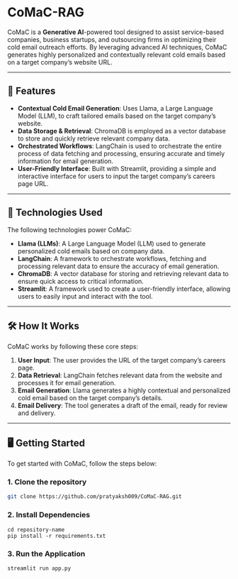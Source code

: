 # CoMaC-RAG

CoMaC is a **Generative AI**-powered tool designed to assist service-based companies, business startups, and outsourcing firms in optimizing their cold email outreach efforts. By leveraging advanced AI techniques, CoMaC generates highly personalized and contextually relevant cold emails based on a target company’s website URL.

---

## 🚀 **Features**

- **Contextual Cold Email Generation**: Uses Llama, a Large Language Model (LLM), to craft tailored emails based on the target company’s website.
- **Data Storage & Retrieval**: ChromaDB is employed as a vector database to store and quickly retrieve relevant company data.
- **Orchestrated Workflows**: LangChain is used to orchestrate the entire process of data fetching and processing, ensuring accurate and timely information for email generation.
- **User-Friendly Interface**: Built with Streamlit, providing a simple and interactive interface for users to input the target company’s careers page URL.

---

## 🔧 **Technologies Used**

The following technologies power CoMaC:

- **Llama (LLMs)**: A Large Language Model (LLM) used to generate personalized cold emails based on company data.
- **LangChain**: A framework to orchestrate workflows, fetching and processing relevant data to ensure the accuracy of email generation.
- **ChromaDB**: A vector database for storing and retrieving relevant data to ensure quick access to critical information.
- **Streamlit**: A framework used to create a user-friendly interface, allowing users to easily input and interact with the tool.

---

## 🛠️ **How It Works**

CoMaC works by following these core steps:

1. **User Input**: The user provides the URL of the target company’s careers page.
2. **Data Retrieval**: LangChain fetches relevant data from the website and processes it for email generation.
3. **Email Generation**: Llama generates a highly contextual and personalized cold email based on the target company’s details.
4. **Email Delivery**: The tool generates a draft of the email, ready for review and delivery.

---

## 🖥️ **Getting Started**

To get started with CoMaC, follow the steps below:

### 1. **Clone the repository**

```bash
git clone https://github.com/pratyaksh009/CoMaC-RAG.git
```
### 2. **Install Dependencies**
```
cd repository-name
pip install -r requirements.txt
```
### 3. **Run the Application**
```
streamlit run app.py
```


